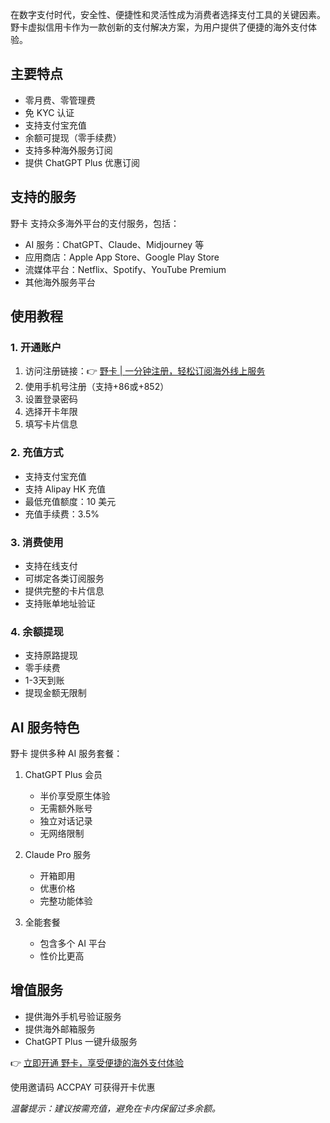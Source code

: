 在数字支付时代，安全性、便捷性和灵活性成为消费者选择支付工具的关键因素。野卡虚拟信用卡作为一款创新的支付解决方案，为用户提供了便捷的海外支付体验。

## 主要特点

- 零月费、零管理费
- 免 KYC 认证
- 支持支付宝充值
- 余额可提现（零手续费）
- 支持多种海外服务订阅
- 提供 ChatGPT Plus 优惠订阅

## 支持的服务

野卡 支持众多海外平台的支付服务，包括：

- AI 服务：ChatGPT、Claude、Midjourney 等
- 应用商店：Apple App Store、Google Play Store
- 流媒体平台：Netflix、Spotify、YouTube Premium
- 其他海外服务平台

## 使用教程

### 1. 开通账户

1. 访问注册链接：👉 [野卡 | 一分钟注册，轻松订阅海外线上服务](https://bit.ly/bewildcard)
2. 使用手机号注册（支持+86或+852）
3. 设置登录密码
4. 选择开卡年限
5. 填写卡片信息

### 2. 充值方式

- 支持支付宝充值
- 支持 Alipay HK 充值
- 最低充值额度：10 美元
- 充值手续费：3.5%

### 3. 消费使用

- 支持在线支付
- 可绑定各类订阅服务
- 提供完整的卡片信息
- 支持账单地址验证

### 4. 余额提现

- 支持原路提现
- 零手续费
- 1-3天到账
- 提现金额无限制

## AI 服务特色

野卡 提供多种 AI 服务套餐：

1. ChatGPT Plus 会员
   - 半价享受原生体验
   - 无需额外账号
   - 独立对话记录
   - 无网络限制

2. Claude Pro 服务
   - 开箱即用
   - 优惠价格
   - 完整功能体验

3. 全能套餐
   - 包含多个 AI 平台
   - 性价比更高

## 增值服务

- 提供海外手机号验证服务
- 提供海外邮箱服务
- ChatGPT Plus 一键升级服务

👉 [立即开通 野卡，享受便捷的海外支付体验](https://bit.ly/bewildcard)

使用邀请码 ACCPAY 可获得开卡优惠

*温馨提示：建议按需充值，避免在卡内保留过多余额。*
